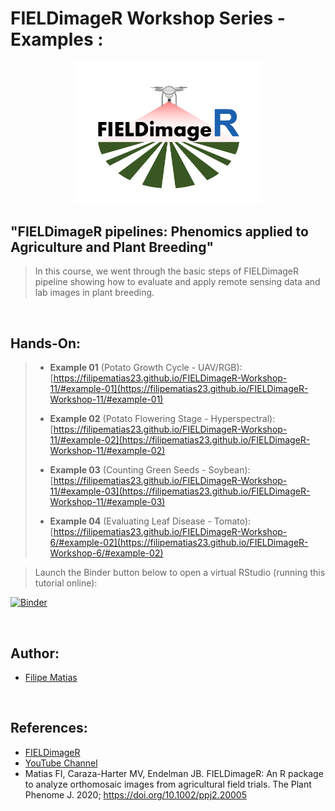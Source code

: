 # FIELDimageR Workshop Series - Examples : 

<p align="center">
<a href="https://github.com/OpenDroneMap/FIELDimageR"><img src="https://raw.githubusercontent.com/filipematias23/images/master/readme/FIELDimageR.jpg" width=60% height=60% title="Watch the video"></a>
</p>

## "FIELDimageR pipelines: Phenomics applied to Agriculture and Plant Breeding"

> In this course, we went through the basic steps of FIELDimageR pipeline showing how to evaluate and apply remote sensing data and lab images in plant breeding. 

<br />

## Hands-On:

> * **Example 01** (Potato Growth Cycle - UAV/RGB): [https://filipematias23.github.io/FIELDimageR-Workshop-11/#example-01](https://filipematias23.github.io/FIELDimageR-Workshop-11/#example-01)
> 
> * **Example 02** (Potato Flowering Stage - Hyperspectral): [https://filipematias23.github.io/FIELDimageR-Workshop-11/#example-02](https://filipematias23.github.io/FIELDimageR-Workshop-11/#example-02)
> 
> * **Example 03** (Counting Green Seeds - Soybean): [https://filipematias23.github.io/FIELDimageR-Workshop-11/#example-03](https://filipematias23.github.io/FIELDimageR-Workshop-11/#example-03)
> 
> * **Example 04** (Evaluating Leaf Disease - Tomato): [https://filipematias23.github.io/FIELDimageR-Workshop-6/#example-02](https://filipematias23.github.io/FIELDimageR-Workshop-6/#example-02)

> Launch the Binder button below to open a virtual RStudio (running this tutorial online):

[![Binder](https://mybinder.org/badge_logo.svg)](https://mybinder.org/v2/gh/filipematias23/FIELDimageR-Workshop-Examples.git/master?urlpath=rstudio)

<br />

## Author: 
* [Filipe Matias](https://github.com/filipematias23)

<br />

## References:
* [FIELDimageR](https://github.com/OpenDroneMap/FIELDimageR)
* [YouTube Channel](https://www.youtube.com/channel/UCeOLCtHrnh2tOosDdRobe8g?view_as=subscriber)
* Matias FI, Caraza-Harter MV, Endelman JB. FIELDimageR: An R package to analyze orthomosaic images from agricultural field trials. The Plant Phenome J. 2020; https://doi.org/10.1002/ppj2.20005


